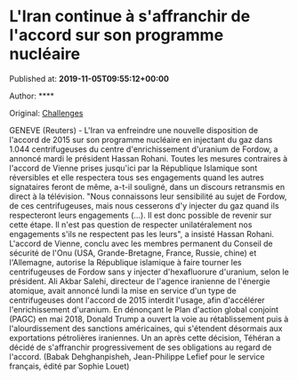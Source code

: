 
# L'Iran continue à s'affranchir de l'accord sur son programme nucléaire

Published at: **2019-11-05T09:55:12+00:00**

Author: ****

Original: [Challenges](https://www.challenges.fr/monde/l-iran-continue-a-s-affranchir-de-l-accord-sur-son-programme-nucleaire_683198)

GENEVE (Reuters) - L'Iran va enfreindre une nouvelle disposition de l'accord de 2015 sur son programme nucléaire en injectant du gaz dans 1.044 centrifugeuses du centre d'enrichissement d'uranium de Fordow, a annoncé mardi le président Hassan Rohani.
Toutes les mesures contraires à l'accord de Vienne prises jusqu'ici par la République Islamique sont réversibles et elle respectera tous ses engagements quand les autres signataires feront de même, a-t-il souligné, dans un discours retransmis en direct à la télévision.
"Nous connaissons leur sensibilité au sujet de Fordow, de ces centrifugeuses, mais nous cesserons d'y injecter du gaz quand ils respecteront leurs engagements (...). Il est donc possible de revenir sur cette étape. Il n'est pas question de respecter unilatéralement nos engagements s'ils ne respectent pas les leurs", a insisté Hassan Rohani.
L'accord de Vienne, conclu avec les membres permanent du Conseil de sécurité de l'Onu (USA, Grande-Bretagne, France, Russie, chine) et l'Allemagne, autorise la République islamique à faire tourner les centrifugeuses de Fordow sans y injecter d'hexafluorure d'uranium, selon le président.
Ali Akbar Salehi, directeur de l'agence iranienne de l'énergie atomique, avait annoncé lundi la mise en service d'un type de centrifugeuses dont l'accord de 2015 interdit l'usage, afin d'accélérer l'enrichissement d'uranium.
En dénonçant le Plan d'action global conjoint (PAGC) en mai 2018, Donald Trump a ouvert la voie au rétablissement puis à l'alourdissement des sanctions américaines, qui s'étendent désormais aux exportations pétrolières iraniennes. Un an après cette décision, Téhéran a décidé de s'affranchir progressivement de ses obligations au regard de l'accord.
(Babak Dehghanpisheh, Jean-Philippe Lefief pour le service français, édité par Sophie Louet)
